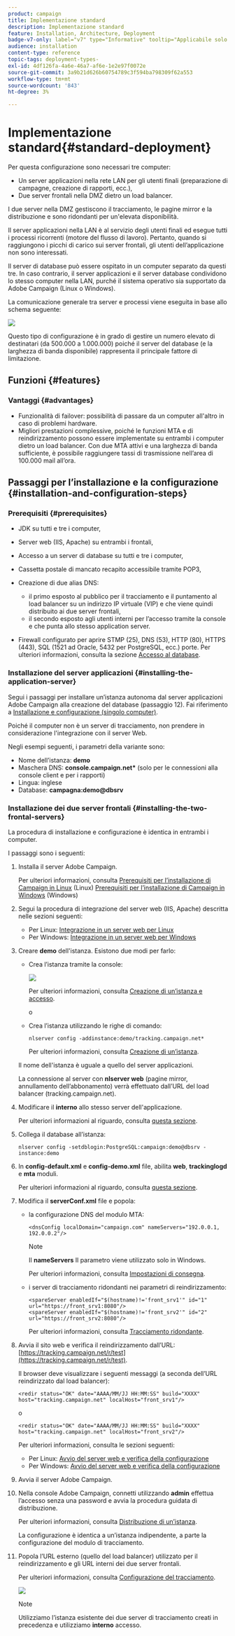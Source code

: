```yaml
---
product: campaign
title: Implementazione standard
description: Implementazione standard
feature: Installation, Architecture, Deployment
badge-v7-only: label="v7" type="Informative" tooltip="Applicabile solo a Campaign Classic v7"
audience: installation
content-type: reference
topic-tags: deployment-types-
exl-id: 4df126fa-4a6e-46a7-af6e-1e2e97f0072e
source-git-commit: 3a9b21d626b60754789c3f594ba798309f62a553
workflow-type: tm+mt
source-wordcount: '843'
ht-degree: 3%

---
```


# Implementazione standard{#standard-deployment}



Per questa configurazione sono necessari tre computer:

* Un server applicazioni nella rete LAN per gli utenti finali (preparazione di campagne, creazione di rapporti, ecc.),
* Due server frontali nella DMZ dietro un load balancer.

I due server nella DMZ gestiscono il tracciamento, le pagine mirror e la distribuzione e sono ridondanti per un&#39;elevata disponibilità.

Il server applicazioni nella LAN è al servizio degli utenti finali ed esegue tutti i processi ricorrenti (motore del flusso di lavoro). Pertanto, quando si raggiungono i picchi di carico sui server frontali, gli utenti dell’applicazione non sono interessati.

Il server di database può essere ospitato in un computer separato da questi tre. In caso contrario, il server applicazioni e il server database condividono lo stesso computer nella LAN, purché il sistema operativo sia supportato da Adobe Campaign (Linux o Windows).

La comunicazione generale tra server e processi viene eseguita in base allo schema seguente:

![](assets/s_001_ncs_install_standardconfig.png)

Questo tipo di configurazione è in grado di gestire un numero elevato di destinatari (da 500.000 a 1.000.000) poiché il server del database (e la larghezza di banda disponibile) rappresenta il principale fattore di limitazione.

## Funzioni {#features}

### Vantaggi {#advantages}

* Funzionalità di failover: possibilità di passare da un computer all&#39;altro in caso di problemi hardware.
* Migliori prestazioni complessive, poiché le funzioni MTA e di reindirizzamento possono essere implementate su entrambi i computer dietro un load balancer. Con due MTA attivi e una larghezza di banda sufficiente, è possibile raggiungere tassi di trasmissione nell’area di 100.000 mail all’ora.

## Passaggi per l’installazione e la configurazione {#installation-and-configuration-steps}

### Prerequisiti {#prerequisites}

* JDK su tutti e tre i computer,
* Server web (IIS, Apache) su entrambi i frontali,
* Accesso a un server di database su tutti e tre i computer,
* Cassetta postale di mancato recapito accessibile tramite POP3,
* Creazione di due alias DNS:

   * il primo esposto al pubblico per il tracciamento e il puntamento al load balancer su un indirizzo IP virtuale (VIP) e che viene quindi distribuito ai due server frontali,
   * il secondo esposto agli utenti interni per l’accesso tramite la console e che punta allo stesso application server.

* Firewall configurato per aprire STMP (25), DNS (53), HTTP (80), HTTPS (443), SQL (1521 ad Oracle, 5432 per PostgreSQL, ecc.) porte. Per ulteriori informazioni, consulta la sezione [Accesso al database](../../installation/using/network-configuration.md#database-access).

### Installazione del server applicazioni {#installing-the-application-server}

Segui i passaggi per installare un’istanza autonoma dal server applicazioni Adobe Campaign alla creazione del database (passaggio 12). Fai riferimento a [Installazione e configurazione (singolo computer)](../../installation/using/standalone-deployment.md#installing-and-configuring--single-machine-).

Poiché il computer non è un server di tracciamento, non prendere in considerazione l&#39;integrazione con il server Web.

Negli esempi seguenti, i parametri della variante sono:

* Nome dell’istanza: **demo**
* Maschera DNS: **console.campaign.net&#42;** (solo per le connessioni alla console client e per i rapporti)
* Lingua: inglese
* Database: **campagna:demo@dbsrv**

### Installazione dei due server frontali {#installing-the-two-frontal-servers}

La procedura di installazione e configurazione è identica in entrambi i computer.

I passaggi sono i seguenti:

1. Installa il server Adobe Campaign.

   Per ulteriori informazioni, consulta [Prerequisiti per l’installazione di Campaign in Linux](../../installation/using/prerequisites-of-campaign-installation-in-linux.md) (Linux) [Prerequisiti per l’installazione di Campaign in Windows](../../installation/using/prerequisites-of-campaign-installation-in-windows.md) (Windows)

1. Segui la procedura di integrazione del server web (IIS, Apache) descritta nelle sezioni seguenti:

   * Per Linux: [Integrazione in un server web per Linux](../../installation/using/integration-into-a-web-server-for-linux.md)
   * Per Windows: [Integrazione in un server web per Windows](../../installation/using/integration-into-a-web-server-for-windows.md)

1. Creare **demo** dell&#39;istanza. Esistono due modi per farlo:

   * Crea l’istanza tramite la console:

     ![](assets/install_create_new_connexion.png)

     Per ulteriori informazioni, consulta [Creazione di un’istanza e accesso](../../installation/using/creating-an-instance-and-logging-on.md).

     o

   * Crea l’istanza utilizzando le righe di comando:

     ```
     nlserver config -addinstance:demo/tracking.campaign.net*
     ```

     Per ulteriori informazioni, consulta [Creazione di un’istanza](../../installation/using/command-lines.md#creating-an-instance).

   Il nome dell&#39;istanza è uguale a quello del server applicazioni.

   La connessione al server con **nlserver web** (pagine mirror, annullamento dell’abbonamento) verrà effettuato dall’URL del load balancer (tracking.campaign.net).

1. Modificare il **interno** allo stesso server dell&#39;applicazione.

   Per ulteriori informazioni al riguardo, consulta [questa sezione](../../installation/using/configuring-campaign-server.md#internal-identifier).

1. Collega il database all’istanza:

   ```
   nlserver config -setdblogin:PostgreSQL:campaign:demo@dbsrv -instance:demo
   ```

1. In **config-default.xml** e **config-demo.xml** file, abilita **web**, **trackinglogd** e **mta** moduli.

   Per ulteriori informazioni al riguardo, consulta [questa sezione](../../installation/using/configuring-campaign-server.md#enabling-processes).

1. Modifica il **serverConf.xml** file e popola:

   * la configurazione DNS del modulo MTA:

     ```
     <dnsConfig localDomain="campaign.com" nameServers="192.0.0.1, 192.0.0.2"/>
     ```

     >[!NOTE]
     >
     >Il **nameServers** Il parametro viene utilizzato solo in Windows.

     Per ulteriori informazioni, consulta [Impostazioni di consegna](configure-delivery-settings.md).

   * i server di tracciamento ridondanti nei parametri di reindirizzamento:

     ```
     <spareServer enabledIf="$(hostname)!='front_srv1'" id="1" url="https://front_srv1:8080"/>
     <spareServer enabledIf="$(hostname)!='front_srv2'" id="2" url="https://front_srv2:8080"/>
     ```

     Per ulteriori informazioni, consulta [Tracciamento ridondante](configuring-campaign-server.md#redundant-tracking).

1. Avvia il sito web e verifica il reindirizzamento dall’URL: [https://tracking.campaign.net/r/test](https://tracking.campaign.net/r/test).

   Il browser deve visualizzare i seguenti messaggi (a seconda dell’URL reindirizzato dal load balancer):

   ```
   <redir status="OK" date="AAAA/MM/JJ HH:MM:SS" build="XXXX" host="tracking.campaign.net" localHost="front_srv1"/>
   ```

   o

   ```
   <redir status="OK" date="AAAA/MM/JJ HH:MM:SS" build="XXXX" host="tracking.campaign.net" localHost="front_srv2"/>
   ```

   Per ulteriori informazioni, consulta le sezioni seguenti:

   * Per Linux: [Avvio del server web e verifica della configurazione](../../installation/using/integration-into-a-web-server-for-linux.md#launching-the-web-server-and-testing-the-configuration)
   * Per Windows: [Avvio del server web e verifica della configurazione](../../installation/using/integration-into-a-web-server-for-windows.md#launching-the-web-server-and-testing-the-configuration)

1. Avvia il server Adobe Campaign.
1. Nella console Adobe Campaign, connetti utilizzando **admin** effettua l’accesso senza una password e avvia la procedura guidata di distribuzione.

   Per ulteriori informazioni, consulta [Distribuzione di un’istanza](../../installation/using/deploying-an-instance.md).

   La configurazione è identica a un’istanza indipendente, a parte la configurazione del modulo di tracciamento.

1. Popola l’URL esterno (quello del load balancer) utilizzato per il reindirizzamento e gli URL interni dei due server frontali.

   Per ulteriori informazioni, consulta [Configurazione del tracciamento](../../installation/using/deploying-an-instance.md#tracking-configuration).

   ![](assets/d_ncs_install_tracking2.png)

   >[!NOTE]
   >
   >Utilizziamo l’istanza esistente dei due server di tracciamento creati in precedenza e utilizziamo **interno** accesso.
